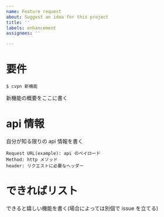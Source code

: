 ```yaml
---
name: Feature request
about: Suggest an idea for this project
title: ''
labels: enhancement
assignees: ''

---
```


# 要件
```command
$ cvpn 新機能
```
新機能の概要をここに書く

# api 情報
自分が知る限りの api 情報を書く
```console
Request URL(example): api のペイロード
Method: http メソッド
header: リクエストに必要なヘッダー
```

# できればリスト
できると嬉しい機能を書く(場合によっては別個で issue を立てる)

